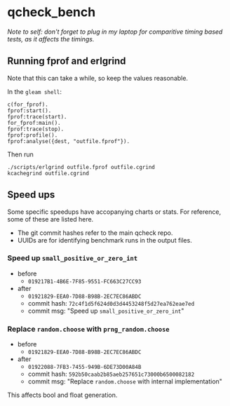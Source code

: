 # qcheck_bench

_Note to self: don't forget to plug in my laptop for comparitive timing based tests, as it affects the timings._

## Running fprof and erlgrind

Note that this can take a while, so keep the values reasonable.

In the `gleam shell`:

```
c(for_fprof).
fprof:start().
fprof:trace(start).
for_fprof:main().
fprof:trace(stop).
fprof:profile().
fprof:analyse({dest, "outfile.fprof"}).
```

Then run

```
./scripts/erlgrind outfile.fprof outfile.cgrind
kcachegrind outfile.cgrind
```

## Speed ups

Some specific speedups have accopanying charts or stats. For reference, some of these are listed here.

- The git commit hashes refer to the main qcheck repo.
- UUIDs are for identifying benchmark runs in the output files.

### Speed up `small_positive_or_zero_int`

- before
  - `019217B1-4B6E-7F85-9551-FC663C27CC93`
- after
  - `01921829-EEA0-7D88-B98B-2EC7EC86ABDC`
  - commit hash: `72c4f1d5f624d0d3d4453248f5d27ea762eae7ed`
  - commit msg: "Speed up `small_positive_or_zero_int`"

### Replace `random.choose` with `prng_random.choose`

- before
  - `01921829-EEA0-7D88-B98B-2EC7EC86ABDC`
- after
  - `01922088-7FB3-7455-949B-6DE73D00A84B`
  - commit hash: `592b50caab2b85aeb257651c73000b6500082182`
  - commit msg: "Replace `random.choose` with internal implementation"

This affects bool and float generation.
